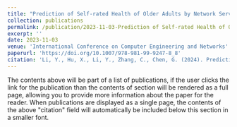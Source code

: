```yaml
---
title: "Prediction of Self-rated Health of Older Adults by Network Services Based on Agent Simulation and XGBoost Algorithm"
collection: publications
permalink: /publication/2023-11-03-Prediction of Self-rated Health of Older Adults by Network Services Based on Agent Simulation and XGBoost Algorithm
excerpt: ''
date: 2023-11-03
venue: 'International Conference on Computer Engineering and Networks'
paperurl: 'https://doi.org/10.1007/978-981-99-9247-8_8'
citation: 'Li, Y., Hu, X., Li, Y., Zhang, C., Chen, G. (2024). Prediction of Self-rated Health of Older Adults by Network Services Based on Agent Simulation and XGBoost Algorithm. In: Zhang, Y., Qi, L., Liu, Q., Yin, G., Liu, X. (eds) Proceedings of the 13th International Conference on Computer Engineering and Networks.&quot; </i>Proceedings of the 13th International Conference on Computer Engineering and Networks(CENet 2023)'
---
```


The contents above will be part of a list of publications, if the user clicks the link for the publication than the contents of section will be rendered as a full page, allowing you to provide more information about the paper for the reader. When publications are displayed as a single page, the contents of the above "citation" field will automatically be included below this section in a smaller font.
